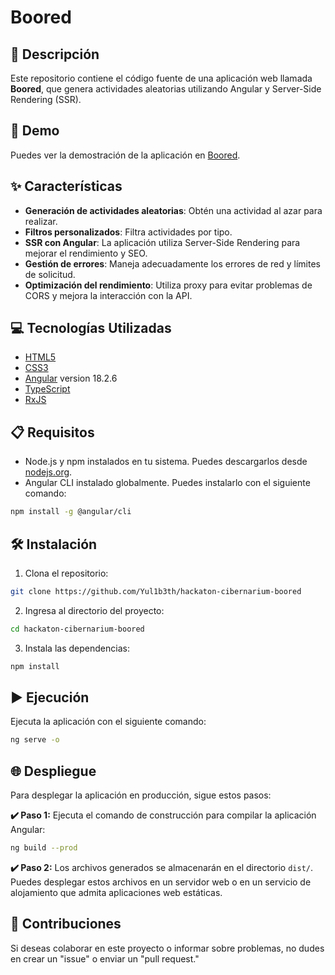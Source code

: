 # Boored

## 📄 Descripción

Este repositorio contiene el código fuente de una aplicación web llamada **Boored**, que genera actividades aleatorias utilizando Angular y Server-Side Rendering (SSR).

## 🚀 Demo

Puedes ver la demostración de la aplicación en [Boored](https://hackaton-cibernarium-boored.vercel.app/activity).

## ✨ Características

- **Generación de actividades aleatorias**: Obtén una actividad al azar para realizar.
- **Filtros personalizados**: Filtra actividades por tipo.
- **SSR con Angular**: La aplicación utiliza Server-Side Rendering para mejorar el rendimiento y SEO.
- **Gestión de errores**: Maneja adecuadamente los errores de red y límites de solicitud.
- **Optimización del rendimiento**: Utiliza proxy para evitar problemas de CORS y mejora la interacción con la API.

## 💻 Tecnologías Utilizadas

- [HTML5](https://developer.mozilla.org/en-US/docs/Web/Guide/HTML/HTML5)
- [CSS3](https://developer.mozilla.org/en-US/docs/Web/CSS)
- [Angular](https://angular.dev/) version 18.2.6
- [TypeScript](https://www.typescriptlang.org/)
- [RxJS](https://rxjs.dev/)

## 📋 Requisitos

- Node.js y npm instalados en tu sistema. Puedes descargarlos desde [nodejs.org](https://nodejs.org/).
- Angular CLI instalado globalmente. Puedes instalarlo con el siguiente comando:

```bash
npm install -g @angular/cli
```

## 🛠️ Instalación

1. Clona el repositorio:

```bash
git clone https://github.com/Yul1b3th/hackaton-cibernarium-boored
```

2. Ingresa al directorio del proyecto:

```bash
cd hackaton-cibernarium-boored
```

3. Instala las dependencias:

```bash
npm install
```

## ▶️ Ejecución

Ejecuta la aplicación con el siguiente comando:

```bash
ng serve -o
```

## 🌐 Despliegue

Para desplegar la aplicación en producción, sigue estos pasos:

**✔️ Paso 1:** Ejecuta el comando de construcción para compilar la aplicación Angular:

```bash
ng build --prod
```

**✔️ Paso 2:** Los archivos generados se almacenarán en el directorio `dist/`. Puedes desplegar estos archivos en un servidor web o en un servicio de alojamiento que admita
aplicaciones web estáticas.

## 🤝 Contribuciones

Si deseas colaborar en este proyecto o informar sobre problemas, no dudes en crear un "issue" o enviar un "pull request."
